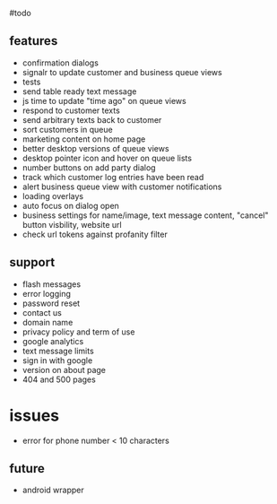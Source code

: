 #todo

## features
- confirmation dialogs
- signalr to update customer and business queue views
- tests
- send table ready text message
- js time to update "time ago" on queue views
- respond to customer texts
- send arbitrary texts back to customer
- sort customers in queue
- marketing content on home page
- better desktop versions of queue views
- desktop pointer icon and hover on queue lists
- number buttons on add party dialog
- track which customer log entries have been read
- alert business queue view with customer notifications
- loading overlays
- auto focus on dialog open
- business settings for name/image, text message content, "cancel"
button visbility, website url
- check url tokens against profanity filter

## support
- flash messages
- error logging
- password reset
- contact us
- domain name
- privacy policy and term of use
- google analytics
- text message limits
- sign in with google
- version on about page
- 404 and 500 pages

# issues
- error for phone number < 10 characters

## future
- android wrapper